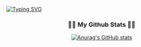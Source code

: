 [![Typing SVG](https://readme-typing-svg.demolab.com/?lines=Hi!+I'm+SeongRak!;SeongRak+github)](https://git.io/typing-svg)
<h3 align="center">👩‍💻 My Github Stats 👩‍💻</h3>
<div align="center">

[![Anurag's GitHub stats](https://github-readme-stats.vercel.app/api?username=ChoiSeongRak)](https://github.com/anuraghazra/github-readme-stats)
</div>

<!--
**ChoiSeongRak/ChoiSeongRak** is a ✨ _special_ ✨ repository because its `README.md` (this file) appears on your GitHub profile.

Here are some ideas to get you started:

- 🔭 I’m currently working on ...
- 🌱 I’m currently learning ...
- 👯 I’m looking to collaborate on ...
- 🤔 I’m looking for help with ...
- 💬 Ask me about ...
- 📫 How to reach me: ...
- 😄 Pronouns: ...
- ⚡ Fun fact: ...
-->
